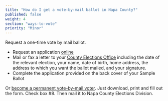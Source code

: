 ```yaml
---
title: "How do I get a vote-by-mail ballot in Napa County?"
published: false
weight: 4
section: "ways-to-vote"
priority: "Minor"
---
```


Request a one-time vote by mail ballot.  
- Request an application [online](https://secure.countyofnapa.org/VoterInfo/)  
- Mail or fax a letter to your [County Elections Office](#section-election-office-contact) including the date of the relevant election, your name, date of birth, home address, the address to which you want the ballot mailed, and your signature.  
- Complete the application provided on the back cover of your Sample Ballot  

Or [become a permanent vote-by-mail voter](http://elections.cdn.sos.ca.gov/vote-by-mail/pdf/vote-by-mail-application.pdf). Just download, print and fill out the form. Check box #8.  Then mail it to Napa County Elections Division.  
